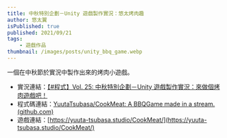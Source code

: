 ```yaml
---
title: 中秋特別企劃－Unity 遊戲製作實況：悠太烤肉趣
author: 悠太翼
isPublished: true
published: 2021/09/21
tags:
    - 遊戲作品
thumbnail: /images/posts/unity_bbq_game.webp
---
```

一個在中秋節於實況中製作出來的烤肉小遊戲。

- 實況連結：[【#程式】Vol. 25: 中秋特別企劃－Unity 遊戲製作實況：來做個烤肉遊戲吧！](https://www.youtube.com/live/uB2Y9ZWXuS4?feature=share)
- 程式碼連結：[YuutaTsubasa/CookMeat: A BBQGame made in a stream. (github.com)](https://github.com/YuutaTsubasa/CookMeat)
- 遊戲連結：[https://yuuta-tsubasa.studio/CookMeat/](https://yuuta-tsubasa.studio/CookMeat/)
